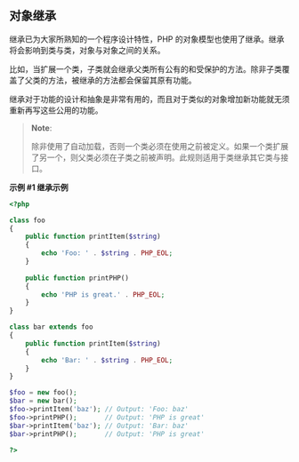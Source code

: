 对象继承
--------

继承已为大家所熟知的一个程序设计特性，PHP
的对象模型也使用了继承。继承将会影响到类与类，对象与对象之间的关系。

比如，当扩展一个类，子类就会继承父类所有公有的和受保护的方法。除非子类覆盖了父类的方法，被继承的方法都会保留其原有功能。

继承对于功能的设计和抽象是非常有用的，而且对于类似的对象增加新功能就无须重新再写这些公用的功能。

> **Note**:
>
> 除非使用了自动加载，否则一个类必须在使用之前被定义。如果一个类扩展了另一个，则父类必须在子类之前被声明。此规则适用于类继承其它类与接口。

**示例 \#1 继承示例**

``` php
<?php

class foo
{
    public function printItem($string) 
    {
        echo 'Foo: ' . $string . PHP_EOL;
    }
    
    public function printPHP()
    {
        echo 'PHP is great.' . PHP_EOL;
    }
}

class bar extends foo
{
    public function printItem($string)
    {
        echo 'Bar: ' . $string . PHP_EOL;
    }
}

$foo = new foo();
$bar = new bar();
$foo->printItem('baz'); // Output: 'Foo: baz'
$foo->printPHP();       // Output: 'PHP is great' 
$bar->printItem('baz'); // Output: 'Bar: baz'
$bar->printPHP();       // Output: 'PHP is great'

?>
```
